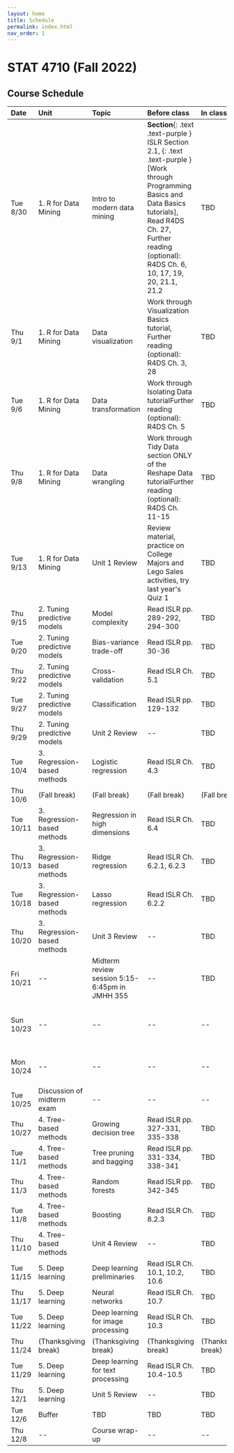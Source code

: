 ```yaml
---
layout: home
title: Schedule
permalink: index.html
nav_order: 1
---
```


# STAT 4710 (Fall 2022)

## Course Schedule

Date | Unit | Topic | Before class | In class | Assignments
:---|:---|:---|:---|:---|:---
Tue 8/30 | 1. R for Data Mining | Intro to modern data mining | **Section**{: .text .text-purple } ISLR Section 2.1, {: .text .text-purple }[Work through Programming Basics and Data Basics tutorials], Read R4DS Ch. 27, Further reading (optional): R4DS Ch. 6, 10, 17, 19, 20, 21.1, 21.2 | TBD | --  
Thu 9/1 | 1. R for Data Mining | Data visualization | Work through Visualization Basics tutorial, Further reading (optional): R4DS Ch. 3, 28 | TBD | --
Tue 9/6 | 1. R for Data Mining | Data transformation | Work through Isolating Data tutorialFurther reading (optional): R4DS Ch. 5 | TBD |--
Thu 9/8 | 1. R for Data Mining | Data wrangling | Work through Tidy Data section ONLY of the Reshape Data tutorialFurther reading (optional): R4DS Ch. 11-15 | TBD |--
Tue 9/13 |1. R for Data Mining | Unit 1 Review | Review material, practice on College Majors and Lego Sales activities, try last year's Quiz 1 | TBD |Quiz 1 in class
Thu 9/15 | 2. Tuning predictive models | Model complexity | Read ISLR pp. 289-292, 294-300 | TBD |Homework 1 due at 12pm
Tue 9/20 | 2. Tuning predictive models | Bias-variance trade-off | Read ISLR pp. 30-36 |TBD | --
Thu 9/22 | 2. Tuning predictive models | Cross-validation | Read ISLR Ch. 5.1 | TBD |--
Tue 9/27 | 2. Tuning predictive models | Classification | Read ISLR pp. 129-132 | TBD |--
Thu 9/29 | 2. Tuning predictive models | Unit 2 Review | -- | TBD | Quiz 2 in class
Tue 10/4 | 3. Regression-based methods | Logistic regression | Read ISLR Ch. 4.3 | TBD | Homework 2 due at 12pm
Thu 10/6 | (Fall break) | (Fall break) | (Fall break) | (Fall break) | (Fall break)
Tue 10/11 | 3. Regression-based methods | Regression in high dimensions | Read ISLR Ch. 6.4 | TBD |--
Thu 10/13 | 3. Regression-based methods | Ridge regression | Read ISLR Ch. 6.2.1, 6.2.3 | TBD |--
Tue 10/18 | 3. Regression-based methods | Lasso regression | Read ISLR Ch. 6.2.2 | TBD |--
Thu 10/20 | 3. Regression-based methods | Unit 3 Review | -- | TBD |Quiz 3 in class
Fri 10/21 | -- | Midterm review session 5:15-6:45pm in JMHH 355 | -- | TBD |--
Sun 10/23 | -- | -- | -- | -- | Take-home midterm exam released at 9am
Mon 10/24 | -- | -- | -- | -- |Take-home midterm exam due at 9pm
Tue 10/25 | Discussion of midterm exam | -- | -- | -- | --
Thu 10/27 | 4. Tree-based methods | Growing decision tree | Read ISLR pp. 327-331, 335-338 | TBD |Homework 3 due at 12pm
Tue 11/1 | 4. Tree-based methods | Tree pruning and bagging | Read ISLR pp. 331-334, 338-341 | TBD |--
Thu 11/3 | 4. Tree-based methods | Random forests | Read ISLR pp. 342-345 | TBD |--
Tue 11/8 | 4. Tree-based methods | Boosting | Read ISLR Ch. 8.2.3 | TBD |--
Thu 11/10 | 4. Tree-based methods | Unit 4 Review | -- | TBD |Quiz 4 in class
Tue 11/15 | 5. Deep learning | Deep learning preliminaries | Read ISLR Ch. 10.1, 10.2, 10.6 | TBD |Homework 4 due at 12pm
Thu 11/17 | 5. Deep learning | Neural networks | Read ISLR Ch. 10.7 | TBD |--
Tue 11/22 | 5. Deep learning | Deep learning for image processing | Read ISLR Ch. 10.3 | TBD |--
Thu 11/24 | (Thanksgiving break) | (Thanksgiving break) | (Thanksgiving break) | (Thanksgiving break) | (Thanksgiving break)
Tue 11/29 | 5. Deep learning | Deep learning for text processing | Read ISLR Ch. 10.4-10.5 | TBD |--
Thu 12/1 | 5. Deep learning | Unit 5 Review | -- | TBD | Quiz 5 in class 
Tue 12/6 | Buffer | TBD | TBD | TBD | Homework 5 due at 12pm
Thu 12/8 | -- | Course wrap-up | -- | --
